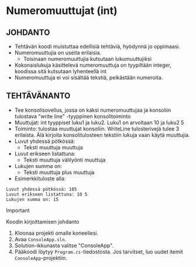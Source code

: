 # Numeromuuttujat (int)

## JOHDANTO
- Tehtävän koodi muistuttaa edellisiä tehtäviä, hyödynnä jo oppimaasi.
- Numeromuuttujia on useita erilaisia.
  - Toisinaan numeromuuttujia kutsutaan lukumuuttujiksi
- Kokonaislukuja käsittelevä numeromuuttuja on tyypiltään integer, koodissa sitä kutsutaan lyhenteellä int
- Numeromuuttuja ei voi sisältää tekstiä, pelkästään numeroita.
## TEHTÄVÄNANTO
- Tee konsolisovellus, jossa on kaksi numeromuuttujaa ja konsoliin tulostava "write line" -tyyppinen konsolitoiminto
- Muuttujat: int tyyppiset luku1 ja luku2. Luku1 on arvoltaan 10 ja luku2 5
- Toiminto: tulostaa muuttujat konsoliin. WriteLine tulosterivejä tulee 3 erilaista. Älä kirjoita konsolitulosteen tekstiin lukuja vaan käytä muuttujia.
- Luvut yhdessä pötkössä:
  - Teksti muuttuja muuttuja
- Luvut erikseen listattuna:
  - Teksti muuttuja välilyönti muuttuja
- Lukujen summa on:
  - Teksti muuttuja plus muuttuja
- Esimerkkituloste alla:

  
```
Luvut yhdessä pötkössä: 105
Luvut erikseen listattuna: 10 5
Lukujen summa on: 15
```
> [!IMPORTANT]
> Koodin kirjoittamisen johdanto
1. Kloonaa projekti omalle koneellesi.
2. Avaa `ConsoleApp.sln`.
3. Solution-ikkunasta valitse "ConsoleApp".
4. Pääkoodi löytyy `Program.cs`-tiedostosta. Jos tarvitset, luo uudet itemit `ConsoleApp`-projektiin.
